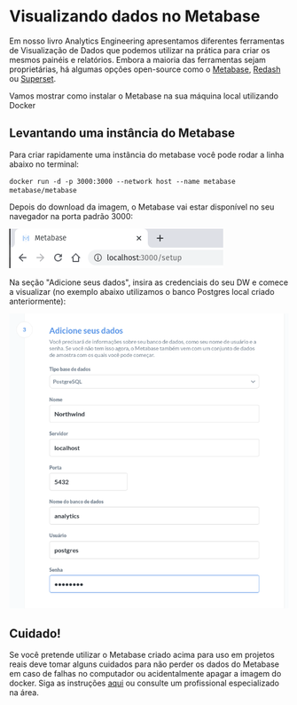 # Visualizando dados no Metabase

Em nosso livro Analytics Engineering apresentamos diferentes ferramentas de Visualização de Dados que podemos utilizar na prática para criar os mesmos painéis e relatórios. Embora a maioria das ferramentas sejam proprietárias, há algumas opções open-source como o [Metabase](https://www.metabase.com/), [Redash](https://redash.io/) ou [Superset](https://superset.apache.org/).

Vamos mostrar como instalar o Metabase na sua máquina local utilizando Docker

## Levantando uma instância do Metabase

Para criar rapidamente uma instãncia do metabase você pode rodar a linha abaixo no terminal:

```
docker run -d -p 3000:3000 --network host --name metabase metabase/metabase
```

Depois do download da imagem, o Metabase vai estar disponível no seu navegador na porta padrão 3000:

![](metabase_1.png)

Na seção "Adicione seus dados", insira as credenciais do seu DW e comece a visualizar (no exemplo abaixo utilizamos o banco Postgres local criado anteriormente):

![](metabase_2.png)

## Cuidado!

Se você pretende utilizar o Metabase criado acima para uso em projetos reais deve tomar alguns cuidados para não perder os dados do Metabase em caso de falhas no computador ou acidentalmente apagar a imagem do docker. Siga as instruções [aqui](https://www.metabase.com/docs/latest/operations-guide/running-metabase-on-docker.html) ou consulte um profissional especializado na área.